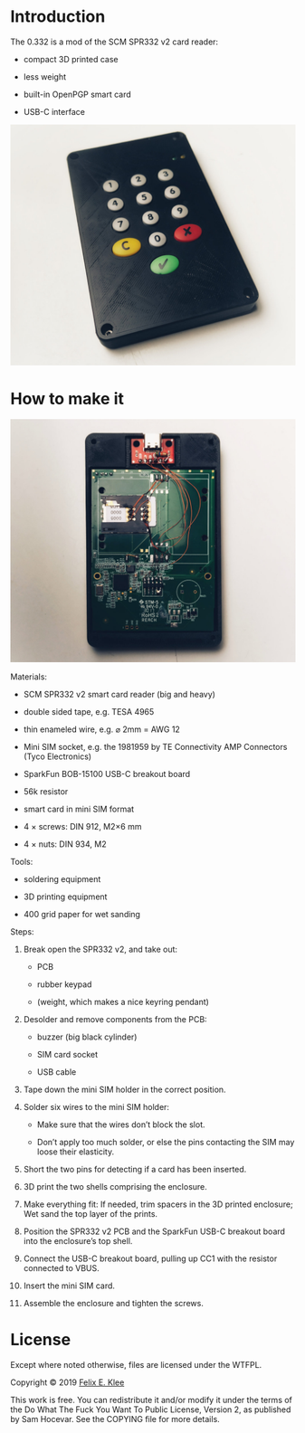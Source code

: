 Introduction
============

The 0.332 is a mod of the SCM SPR332 v2 card reader:

  * compact 3D printed case

  * less weight

  * built-in OpenPGP smart card

  * USB-C interface

![Photo of assembled reader](images/assembled.jpg)


How to make it
==============

![Photo of open reader](images/open.jpg)

Materials:

* SCM SPR332 v2 smart card reader (big and heavy)

* double sided tape, e.g. TESA 4965

* thin enameled wire, e.g. ⌀ 2mm = AWG 12

* Mini SIM socket, e.g. the 1981959 by TE Connectivity AMP Connectors
  (Tyco Electronics)

* SparkFun BOB-15100 USB-C breakout board

* 56k resistor

* smart card in mini SIM format

* 4 × screws: DIN 912, M2×6 mm

* 4 × nuts: DIN 934, M2

Tools:

* soldering equipment

* 3D printing equipment

* 400 grid paper for wet sanding

Steps:

1. Break open the SPR332 v2, and take out:

   + PCB

   + rubber keypad

   + (weight, which makes a nice keyring pendant)

2. Desolder and remove components from the PCB:

   + buzzer (big black cylinder)

   + SIM card socket

   + USB cable

3. Tape down the mini SIM holder in the correct position.

4. Solder six wires to the mini SIM holder:

   + Make sure that the wires don’t block the slot.

   + Don’t apply too much solder, or else the pins contacting the SIM
     may loose their elasticity.

5. Short the two pins for detecting if a card has been inserted.

6. 3D print the two shells comprising the enclosure.

7. Make everything fit: If needed, trim spacers in the 3D printed
   enclosure; Wet sand the top layer of the prints.

8. Position the SPR332 v2 PCB and the SparkFun USB-C breakout board
   into the enclosure’s top shell.

9. Connect the USB-C breakout board, pulling up CC1 with the resistor
   connected to VBUS.

10. Insert the mini SIM card.

11. Assemble the enclosure and tighten the screws.


License
=======

Except where noted otherwise, files are licensed under the WTFPL.

Copyright © 2019 [Felix E. Klee](felix.klee@inka.de)

This work is free. You can redistribute it and/or modify it under the terms of
the Do What The Fuck You Want To Public License, Version 2, as published by Sam
Hocevar. See the COPYING file for more details.
